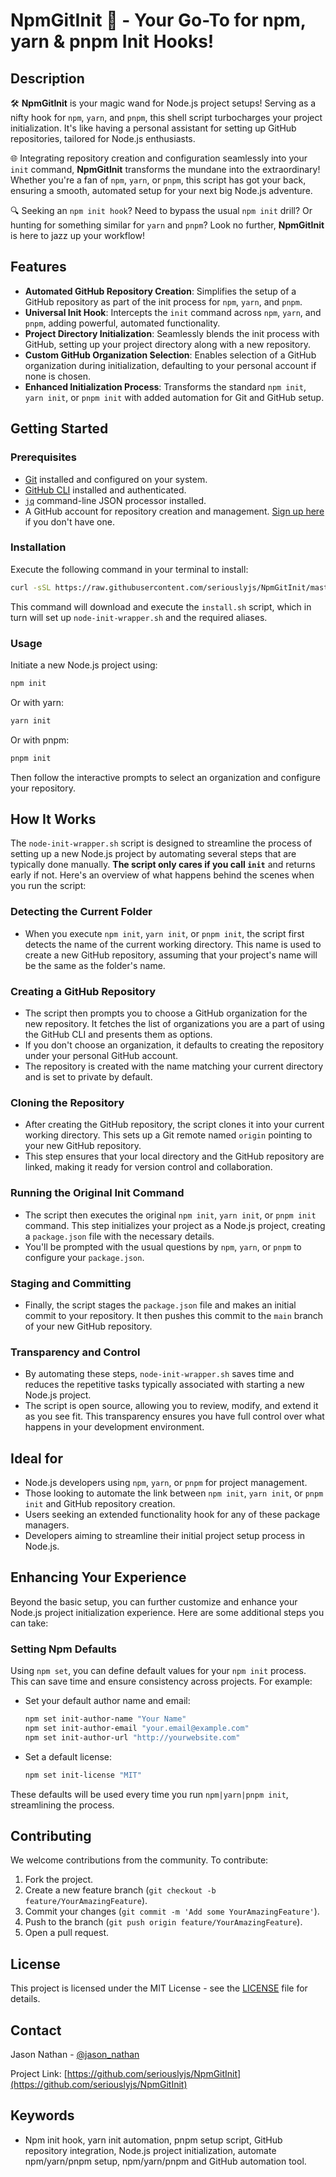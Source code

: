 # NpmGitInit 🚀 - Your Go-To for npm, yarn & pnpm Init Hooks!

## Description

🛠️ **NpmGitInit** is your magic wand for Node.js project setups! Serving as a nifty hook for `npm`, `yarn`, and `pnpm`, this shell script turbocharges your project initialization. It's like having a personal assistant for setting up GitHub repositories, tailored for Node.js enthusiasts.

🌐 Integrating repository creation and configuration seamlessly into your `init` command, **NpmGitInit** transforms the mundane into the extraordinary! Whether you're a fan of `npm`, `yarn`, or `pnpm`, this script has got your back, ensuring a smooth, automated setup for your next big Node.js adventure.

🔍 Seeking an `npm init hook`? Need to bypass the usual `npm init` drill? Or hunting for something similar for `yarn` and `pnpm`? Look no further, **NpmGitInit** is here to jazz up your workflow!


## Features

- **Automated GitHub Repository Creation**: Simplifies the setup of a GitHub repository as part of the init process for `npm`, `yarn`, and `pnpm`.
- **Universal Init Hook**: Intercepts the `init` command across `npm`, `yarn`, and `pnpm`, adding powerful, automated functionality.
- **Project Directory Initialization**: Seamlessly blends the init process with GitHub, setting up your project directory along with a new repository.
- **Custom GitHub Organization Selection**: Enables selection of a GitHub organization during initialization, defaulting to your personal account if none is chosen.
- **Enhanced Initialization Process**: Transforms the standard `npm init`, `yarn init`, or `pnpm init` with added automation for Git and GitHub setup.

## Getting Started

### Prerequisites

- [Git](https://git-scm.com/book/en/v2/Getting-Started-Installing-Git) installed and configured on your system.
- [GitHub CLI](https://cli.github.com/manual/installation) installed and authenticated.
- [`jq`](https://stedolan.github.io/jq/download/) command-line JSON processor installed.
- A GitHub account for repository creation and management. [Sign up here](https://github.com/join) if you don't have one.

### Installation

Execute the following command in your terminal to install:

```bash
curl -sSL https://raw.githubusercontent.com/seriouslyjs/NpmGitInit/master/install.sh | bash
```

This command will download and execute the `install.sh` script, which in turn will set up `node-init-wrapper.sh` and the required aliases.

### Usage

Initiate a new Node.js project using:

```bash
npm init
```

Or with yarn:

```bash
yarn init
```

Or with pnpm:

```bash
pnpm init
```

Then follow the interactive prompts to select an organization and configure your repository.

## How It Works

The `node-init-wrapper.sh` script is designed to streamline the process of setting up a new Node.js project by automating several steps that are typically done manually. **The script only cares if you call `init`** and returns early if not. Here's an overview of what happens behind the scenes when you run the script:

### Detecting the Current Folder

- When you execute `npm init`, `yarn init`, or `pnpm init`, the script first detects the name of the current working directory. This name is used to create a new GitHub repository, assuming that your project's name will be the same as the folder's name.

### Creating a GitHub Repository

- The script then prompts you to choose a GitHub organization for the new repository. It fetches the list of organizations you are a part of using the GitHub CLI and presents them as options.
- If you don't choose an organization, it defaults to creating the repository under your personal GitHub account.
- The repository is created with the name matching your current directory and is set to private by default.

### Cloning the Repository

- After creating the GitHub repository, the script clones it into your current working directory. This sets up a Git remote named `origin` pointing to your new GitHub repository.
- This step ensures that your local directory and the GitHub repository are linked, making it ready for version control and collaboration.

### Running the Original Init Command

- The script then executes the original `npm init`, `yarn init`, or `pnpm init` command. This step initializes your project as a Node.js project, creating a `package.json` file with the necessary details.
- You'll be prompted with the usual questions by `npm`, `yarn`, or `pnpm` to configure your `package.json`.

### Staging and Committing

- Finally, the script stages the `package.json` file and makes an initial commit to your repository. It then pushes this commit to the `main` branch of your new GitHub repository.

### Transparency and Control

- By automating these steps, `node-init-wrapper.sh` saves time and reduces the repetitive tasks typically associated with starting a new Node.js project.
- The script is open source, allowing you to review, modify, and extend it as you see fit. This transparency ensures you have full control over what happens in your development environment.

## Ideal for

- Node.js developers using `npm`, `yarn`, or `pnpm` for project management.
- Those looking to automate the link between `npm init`, `yarn init`, or `pnpm init` and GitHub repository creation.
- Users seeking an extended functionality hook for any of these package managers.
- Developers aiming to streamline their initial project setup process in Node.js.

## Enhancing Your Experience

Beyond the basic setup, you can further customize and enhance your Node.js project initialization experience. Here are some additional steps you can take:

### Setting Npm Defaults

Using `npm set`, you can define default values for your `npm init` process. This can save time and ensure consistency across projects. For example:

- Set your default author name and email:

  ```bash
  npm set init-author-name "Your Name"
  npm set init-author-email "your.email@example.com"
  npm set init-author-url "http://yourwebsite.com"
  ```

- Set a default license:

  ```bash
  npm set init-license "MIT"
  ```

These defaults will be used every time you run `npm|yarn|pnpm init`, streamlining the process.

## Contributing

We welcome contributions from the community. To contribute:

1. Fork the project.
2. Create a new feature branch (`git checkout -b feature/YourAmazingFeature`).
3. Commit your changes (`git commit -m 'Add some YourAmazingFeature'`).
4. Push to the branch (`git push origin feature/YourAmazingFeature`).
5. Open a pull request.

## License

This project is licensed under the MIT License - see the [LICENSE](https://github.com/seriouslyjs/NpmGitInit/blob/main/LICENSE) file for details.

## Contact

Jason Nathan - [@jason_nathan](https://twitter.com/jason_nathan)

Project Link: [https://github.com/seriouslyjs/NpmGitInit](https://github.com/seriouslyjs/NpmGitInit)

## Keywords

- Npm init hook, yarn init automation, pnpm setup script, GitHub repository integration, Node.js project initialization, automate npm/yarn/pnpm setup, npm/yarn/pnpm and GitHub automation tool.
